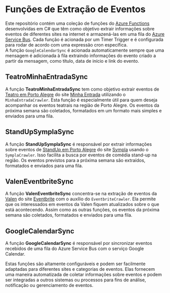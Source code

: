 ﻿# Funções de Extração de Eventos

Este repositório contém uma coleção de funções do [Azure Functions](https://azure.microsoft.com/pt-br/products/functions) desenvolvidas em C# que têm como objetivo extrair informações sobre eventos de diferentes sites na internet e armazená-las em uma fila do [Azure Service Bus](https://azure.microsoft.com/pt-br/products/service-bus/). Cada função é acionada por um Timer Trigger e é configurada para rodar de acordo com uma expressão cron específica.  
A função `GoogleCalendarSync` é acionada automaticamente sempre que uma mensagem é adicionada à fila extraindo informações do evento criado a partir da mensagem, como título, data de início e link do evento.

## TeatroMinhaEntradaSync

A função **TeatroMinhaEntradaSync** tem como objetivo extrair eventos de [Teatro em Porto Alegre](https://minhaentrada.com.br/agenda-geral?estado=RS&cidade=7994&categoria=4) do site [Minha Entrada](https://minhaentrada.com.br) utilizando o `MinhaEntradaCrawler`. Esta função é especialmente útil para quem deseja acompanhar os eventos teatrais na região de Porto Alegre. Os eventos da próxima semana são coletados, formatados em um formato mais simples e enviados para uma fila.

## StandUpSymplaSync

A função **StandUpSymplaSync** é responsável por extrair informações sobre eventos de [StandUp em Porto Alegre](https://www.sympla.com.br/eventos/porto-alegre-rs/stand-up-comedy) do site [Sympla](https://www.sympla.com.br) usando o `SymplaCrawler`. Isso facilita a busca por eventos de comédia stand-up na região. Os eventos previstos para a próxima semana são extraídos, formatados e enviados para uma fila.

## ValenEventbriteSync

A função **ValenEventbriteSync** concentra-se na extração de eventos da [Valen](https://www.eventbrite.com/o/valen-bar-24177627927) do site [Eventbrite](https://www.eventbrite.com) com o auxílio do `EventbriteCrawler`. Ela permite que os interessados em eventos da Valen fiquem atualizados sobre o que está acontecendo. Assim como as outras funções, os eventos da próxima semana são coletados, formatados e enviados para uma fila.

## GoogleCalendarSync

A função **GoogleCalendarSync** é responsável por sincronizar eventos recebidos de uma fila do Azure Service Bus com o serviço Google Calendar.

Estas funções são altamente configuráveis e podem ser facilmente adaptadas para diferentes sites e categorias de eventos. Elas fornecem uma maneira automatizada de coletar informações sobre eventos e podem ser integradas a outros sistemas ou processos para fins de análise, notificação ou gerenciamento de eventos.
